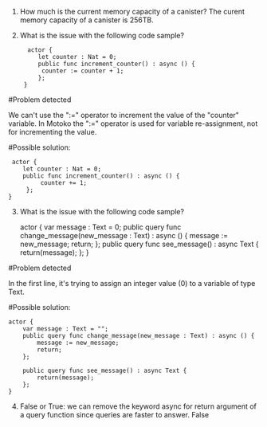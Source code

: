 1. How much is the current memory capacity of a canister?
    The curent memory capacity of a canister is 256TB.

2. What is the issue with the following code sample?

         actor {
            let counter : Nat = 0;
            public func increment_counter() : async () {
             counter := counter + 1;
            };
        }

#Problem detected

We can't use the ":=" operator to increment the value of the "counter" variable. In Motoko the ":=" operator is used for variable re-assignment, not for incrementing the value.

#Possible solution:

     actor {
        let counter : Nat = 0;
        public func increment_counter() : async () {
             counter += 1;
         };
    }


3. What is the issue with the following code sample?

    actor {
        var message : Text = 0;
         public query func change_message(new_message : Text) : async () {
            message := new_message;
            return;
        };
        public query func see_message() : async Text {
            return(message);
         };
    }

#Problem detected

In the first line, it's trying to assign an integer value (0) to a variable of type Text. 

#Possible solution:

    actor {
        var message : Text = "";
        public query func change_message(new_message : Text) : async () {
            message := new_message;
            return;
        };
  
        public query func see_message() : async Text {
            return(message);
        };
    }


4. False or True: we can remove the keyword async for return argument of a query function since queries are faster to answer.
    False